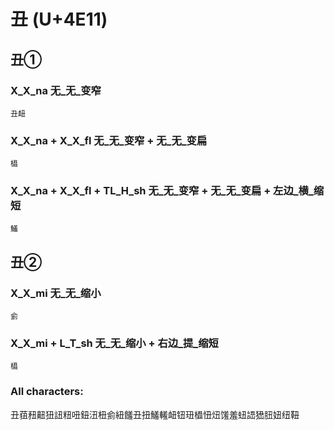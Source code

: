 # 丑 (U+4E11) 

## 丑①

### X_X_na 无_无_变窄
`丑衄`

### X_X_na + X_X_fl 无_无_变窄 + 无_无_变扁
`橻`

### X_X_na + X_X_fl + TL_H_sh 无_无_变窄 + 无_无_变扁 + 左边_横_缩短
`鱃`

## 丑②

### X_X_mi 无_无_缩小
`侴`

### X_X_mi + L_T_sh 无_无_缩小 + 右边_提_缩短
`橻`

### All characters:
丑莥䂇䶊狃䚼粈吜鈕沑杻侴紐饈丑扭鱃䡭衄钮㺲橻忸炄馐羞䖡䛝峱䏔妞纽靵
